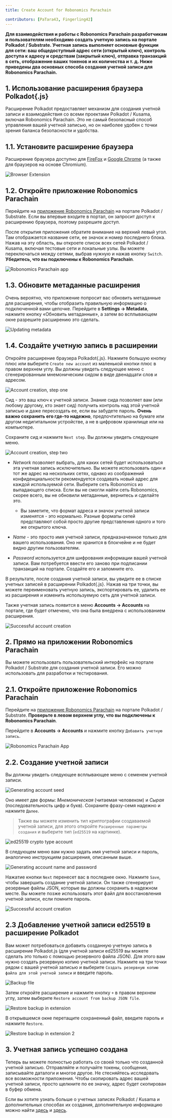 ```yaml
---
title: Create Account for Robonomics Parachain 

contributors: [PaTara43, Fingerling42]
---
```


**Для взаимодействия и работы с Robonomics Parachain разработчикам и пользователям необходимо создать учетную запись на портале Polkadot / Substrate. Учетная запись выполняет основные функции для сети: ваш общедоступный адрес сети (открытый ключ), контроль доступа к адресу и средствам (закрытый ключ), отправка транзакций в сеть, отображение ваших токенов и их количества и т. д. Ниже приведены два основных способа создания учетной записи для Robonomics Parachain.**

## 1. Использование расширения браузера Polkadot{.js}

Расширение Polkadot предоставляет механизм для создания учетной записи и взаимодействия со всеми проектами Polkadot / Kusama, включая Robonomics Parachain. Это не самый безопасный способ управления вашей учетной записью, но он наиболее удобен с точки зрения баланса безопасности и удобства.

## 1.1. Установите расширение браузера

Расширение браузера доступно для [FireFox](https://addons.mozilla.org/en-US/firefox/addon/polkadot-js-extension) и [Google Chrome](https://chrome.google.com/webstore/detail/polkadot%7Bjs%7D-extension/mopnmbcafieddcagagdcbnhejhlodfdd?hl=en) (а также для браузеров на основе Chromium).

![Browser Extension](../images/creating-an-account/1.1-polkadot-extension.png "Browser Extension")

## 1.2. Откройте приложение Robonomics Parachain

Перейдите на [приложение Robonomics Parachain](https://polkadot.js.org/apps/?rpc=wss%3A%2F%2Fkusama.rpc.robonomics.network%2F#/) на портале Polkadot / Substrate. Если вы впервые входите в портал, он запросит доступ к расширению браузера, поэтому разрешите доступ. 

После открытия приложения обратите внимание на верхний левый угол. Там отображается название сети, ее значок и номер последнего блока. Нажав на эту область, вы откроете список всех сетей Polkadot / Kusama, включая тестовые сети и локальные узлы. Вы можете переключаться между сетями, выбрав нужную и нажав кнопку `Switch`. **Убедитесь, что вы подключены к Robonomics Parachain**. 

![Robonomics Parachain app](../images/creating-an-account/1.2-robonomics-app.png "Robonomics Parachain app")

## 1.3. Обновите метаданные расширения

Очень вероятно, что приложение попросит вас обновить метаданные для расширения, чтобы отобразить правильную информацию о подключенной вами цепочке. Перейдите в **Settings -> Metadata**, нажмите кнопку «Обновить метаданные», а затем во всплывающем окне разрешите расширению это сделать. 

![Updating metadata](../images/creating-an-account/1.3-metadata-update.png "Updating metadata")

## 1.4. Создайте учетную запись в расширении

Откройте расширение браузера Polkadot{.js}. Нажмите большую кнопку плюс или выберите `Create new account` из маленькой кнопки плюс в правом верхнем углу. Вы должны увидеть следующее меню с сгенерированным мнемоническим сидом в виде двенадцати слов и адресом. 

![Account creation, step one](../images/creating-an-account/1.4-create-account-step-1.png "Account creation, step one")

Сид - это ваш ключ к учетной записи. Знание сида позволяет вам (или любому другому, кто знает сид) получить контроль над этой учетной записью и даже пересоздать ее, если вы забудете пароль. **Очень важно сохранить его где-то надежно**, предпочтительно на бумаге или другом недигитальном устройстве, а не в цифровом хранилище или на компьютере. 

Сохраните сид и нажмите `Next step`. Вы должны увидеть следующее меню.

![Account creation, step two](../images/creating-an-account/1.5-create-account-step-2.png "Account creation, step two")

- *Network* позволяет выбрать, для каких сетей будет использоваться эта учетная запись исключительно. Вы можете использовать один и тот же адрес на нескольких сетях, однако из соображений конфиденциальности рекомендуется создавать новый адрес для каждой используемой сети. 
Выберите сеть Robonomics из выпадающего списка. Если вы не смогли найти сеть Robonomics, скорее всего, вы не обновили метаданные, вернитесь и сделайте это.

    - Вы заметите, что формат адреса и значок учетной записи изменятся - это нормально. Разные форматы сетей представляют собой просто другие представления одного и того же открытого ключа. 

- *Name* - это просто имя учетной записи, предназначенное только для вашего использования. Оно не хранится в блокчейне и не будет видно другим пользователям. 

- *Password* используется для шифрования информации вашей учетной записи. Вам потребуется ввести его заново при подписании транзакций на портале. Создайте его и запомните его.

В результате, после создания учетной записи, вы увидите ее в списке учетных записей в расширении Polkadot{.js}. Нажав на три точки, вы можете переименовать учетную запись, экспортировать ее, удалить ее из расширения и изменить используемую сеть для учетной записи. 

Также учетная запись появится в меню **Accounts -> Accounts** на портале, где будет отмечено, что она была внедрена с использованием расширения.

![Successful account creation](../images/creating-an-account/1.6-account-injected.png "Successful account creation")


## 2. Прямо на приложении Robonomics Parachain

Вы можете использовать пользовательский интерфейс на портале Polkadot / Substrate для создания учетной записи. Его можно использовать для разработки и тестирования. 

## 2.1. Откройте приложение Robonomics Parachain

Перейдите на [приложение Robonomics Parachain](https://polkadot.js.org/apps/?rpc=wss%3A%2F%2Fkusama.rpc.robonomics.network%2F#/) на портале Polkadot / Substrate. **Проверьте в левом верхнем углу, что вы подключены к Robonomics Parachain**.  

Перейдите в **Accounts -> Accounts** и нажмите кнопку `Добавить учетную запись`. 

![Robonomics Parachain App](../images/creating-an-account/2.1-robonomics-app-main-view.png "Robonomics Parachain App")

## 2.2. Создание учетной записи

Вы должны увидеть следующее всплывающее меню с семенем учетной записи. 

![Generating account seed](../images/creating-an-account/2.2-robonomics-app-seed.png "Generating account seed")

Оно имеет две формы: *Мнемоническая* (читаемая человеком) и *Сырая* (последовательность цифр и букв). Сохраните фразу-семя надежно и нажмите `Далее`.

> Также вы можете изменить тип криптографии создаваемой учетной записи, для этого откройте `Расширенные параметры создания` и выберите тип (`ed25519` на картинке).

![ed25519 crypto type account](../images/creating-an-account/ed-account.jpg)

В следующем меню вам нужно задать имя учетной записи и пароль, аналогично инструкциям расширения, описанным выше.

![Generating account name and password](../images/creating-an-account/2.3-robonomics-app-name-pass.png "Generating account name and password")

Нажатие кнопки `Next` перенесет вас в последнее окно. Нажмите `Save`, чтобы завершить создание учетной записи. Он также сгенерирует резервные файлы JSON, которые вы должны сохранить в надежном месте. Вы можете позже использовать этот файл для восстановления учетной записи, если помните пароль.

![Successful account creation](../images/creating-an-account/2.4-robonomics-app-account-created.png "Successful account creation")

## 2.3 Добавление учетной записи ed25519 в расширение Polkadot

Вам может потребоваться добавить созданную учетную запись в расширение Polkadot.js (для учетной записи ed25519 вы можете сделать это только с помощью резервного файла JSON). Для этого вам нужно создать резервную копию учетной записи. Нажмите на три точки рядом с вашей учетной записью и выберите `Создать резервную копию файла для этой учетной записи` и введите пароль.

![Backup file](../images/creating-an-account/backup-file.jpg)

Затем откройте расширение и нажмите кнопку `+` в правом верхнем углу, затем выберите `Restore account from backup JSON file`.

![Restore backup in extension](../images/creating-an-account/extention-add-backup.jpg)

В открывшемся окне перетащите сохраненный файл, введите пароль и нажмите `Restore`.

![Restore backup in extension 2](../images/creating-an-account/file-backup.jpg)

## 3. Учетная запись успешно создана 

Теперь вы можете полностью работать со своей только что созданной учетной записью. Отправляйте и получайте токены, сообщения, записывайте даталоги и многое другое. Не стесняйтесь исследовать все возможности приложения. Чтобы скопировать адрес вашей учетной записи, просто щелкните по ее значку, адрес будет скопирован в буфер обмена. 

Если вы хотите узнать больше о учетных записях Polkadot / Kusama и дополнительных способах их создания, дополнительную информацию можно найти [здесь](https://wiki.polkadot.network/docs/learn-accounts) и [здесь](https://wiki.polkadot.network/docs/learn-account-generation).
